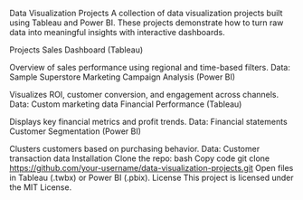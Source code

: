 Data Visualization Projects
A collection of data visualization projects built using Tableau and Power BI. These projects demonstrate how to turn raw data into meaningful insights with interactive dashboards.

Projects
Sales Dashboard (Tableau)

Overview of sales performance using regional and time-based filters.
Data: Sample Superstore
Marketing Campaign Analysis (Power BI)

Visualizes ROI, customer conversion, and engagement across channels.
Data: Custom marketing data
Financial Performance (Tableau)

Displays key financial metrics and profit trends.
Data: Financial statements
Customer Segmentation (Power BI)

Clusters customers based on purchasing behavior.
Data: Customer transaction data
Installation
Clone the repo:
bash
Copy code
git clone https://github.com/your-username/data-visualization-projects.git
Open files in Tableau (.twbx) or Power BI (.pbix).
License
This project is licensed under the MIT License.
